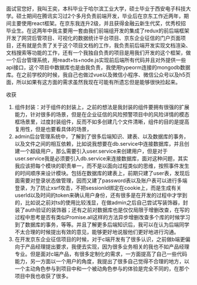 

面试官您好，我叫王奕，本科毕业于哈尔滨工业大学，硕士毕业于西安电子科技大学。硕士期间在腾讯实习过2个多月负责前端开发，毕业后在京东工作近两年，期间主要使用react框架。在京东我连升2级，并且获得金融云新生代奖，优秀校招毕业生。在这两年中我主要用一套由我们前端组开发的集成了redux的前后端框架开发了网贷后管项目、可视化的数据统计平台项目、京东企业征信的门户页面项目，还有就是负责了关于这个项目文档的工作，我负责前后端开发实现文档渲染、文档搜索等功能的工作，还有一个我独自负责的项目是用我们开发的这个框架，做一个后台管理系统，用readt+ts+node.js实现前后端所有代码并且对外提供一些api接口，这个项目中数据库也是由我负责，我使用typeorm连接的mongodb数据库。在之前学校的时候，我自己也做过vue以及微信小程序、微信公众号以及h5页面，所以如果有这方面的需求虽然我现在可能有所遗忘但是能够很快捡起来。

收获
1. 组件封装：对于组件的封装上，之前的想法是我封装的组件要拥有很强的扩展能力，针对很多的场景，但是在企业征信的风险预警项目中的风险详情的模态框场景里，过度封装组件，反而不如多创建几个文件清晰，组件的目的是提高复用性，但是也要看具体的场景，
2. admin后台管理系统中，了解到了很多后端知识、建表、以及数据库的事务，以及文件之间的相互依赖，比如说我想要在db.service中连接数据库，并且创建一个超级用户，那么需要引入user.service来创建用户，但是对于user.service我是必须要引入db.service来连接数据库，面对这种问题，其实我应该把每个模块的职责单一，而不是以面向过程类似的思维，按照事件发生的时间顺序来设计模块。包括在数据库的建表上，前期只建了user表，发现后面需要对登录状态做管理，因而又建了password表以及账户表可以进行多端登录，为了防止xsrf攻击，不把sessionId绑定在cookie上，而是生成有关userId以及时间的token来确认用户身份，还有很多是在开发的过程中才学到的，比如说之前对ts的使用比较浅显，在做admin之后自己尝试写装饰器，封装了auth验证的装饰器；还有之前对数据库也是仅仅局限于增删改查，在写的过程中思考是否有类似Promise.all这样的方法异步增删改查多个库的时候学习到了数据库的事务，等等。并且了解更多后端知识后，我可以在认为后端同学不太合理的时候提出有效的意见，能够更好地说服他们更好地进行沟通。
3. 在开发京东企业征信项目的时候，对于c端开发有了很多认识，之前做b端更偏向于产品经理提出要求，我便去实现，因为很多业务相关的我也不如产品经理专业。但是面对c端产品，有很多定制化的需求，一方面提高了自己一些代码能力，另一方面以一个用户的角度，我提出了很多自己觉得不合理的地方，以一个主动角色参与到项目中和一个被动角色参与的体验是完全不同的，在那个项目中我也收获了很多。

